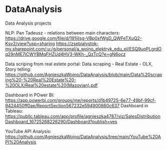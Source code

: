 # DataAnalysis
Data Analysis projects

NLP: Pan Tadeusz - relations between main characters: https://drive.google.com/file/d/191iiIsg-VBp0xfWgD_QWFeTXuQ2-Ksv2/view?usp=sharing
https://zsebialystok-my.sharepoint.com/:u:/g/personal/a_wojno_elektryk_edu_pl/ESQ9uqPLgrdOq29nME7iCWYBMqFHZUd4HV3-WKh-_QzTcQ?e=gN6ocz

Data scriping from real estete portal:  Data scraping - Real Estate - OLX,  
   Story telling: https://github.com/AgnieszkaWojno/DataAnalysis/blob/main/Data%20scraping%20-%20Real%20Estate%20-%20OLX/Real%20estate%20(Mazovian).pdf

Dashboard in POwer BI: https://app.powerbi.com/groups/me/reports/d1b49725-6e77-49bf-99cf-9424450ff0ae/ReportSection567232e594900660c637
Dashboard in Tableau: https://public.tableau.com/app/profile/agnieszka4787/viz/SalesDistributionDashboard_16725268226290/Dashboard?publish=yes

YouTube API Analysis: https://github.com/AgnieszkaWojno/DataAnalysis/tree/main/YouTube%20API%20Analysis

